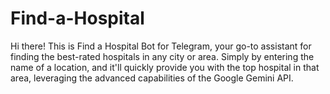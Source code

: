 # Find-a-Hospital
Hi there! This is Find a Hospital Bot for Telegram, your go-to assistant for finding the best-rated hospitals in any city or area. Simply by entering the name of a location, and it'll quickly provide you with the top hospital in that area, leveraging the advanced capabilities of the Google Gemini API. 
